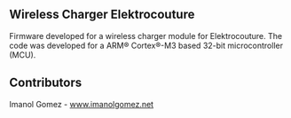 ## Wireless Charger Elektrocouture

Firmware developed for a wireless charger module for Elektrocouture. The code was developed for a ARM® Cortex®-M3 based 32-bit microcontroller (MCU).


## Contributors

Imanol Gomez - www.imanolgomez.net
